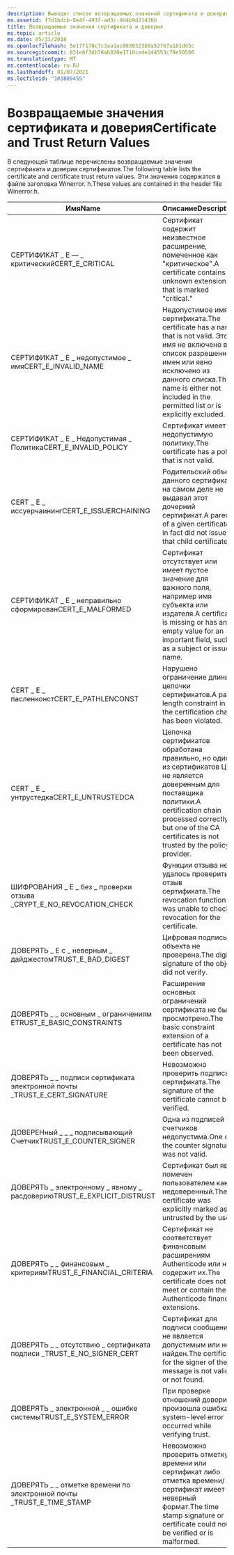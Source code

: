 ```yaml
---
description: Выводит список возвращаемых значений сертификата и доверия сертификатов. Эти значения содержатся в файле заголовка Winerror. h.
ms.assetid: f7d1bdcb-8e4f-493f-ad3c-9d4b9d21436b
title: Возвращаемые значения сертификата и доверия
ms.topic: article
ms.date: 05/31/2018
ms.openlocfilehash: 5e17f170c7c3aa1ac0839323b9a52767a101dd3c
ms.sourcegitcommit: 831e8f3db78ab820e1710cede244553c70e50500
ms.translationtype: MT
ms.contentlocale: ru-RU
ms.lasthandoff: 01/07/2021
ms.locfileid: "103809455"
---
```

# <a name="certificate-and-trust-return-values"></a><span data-ttu-id="095a7-104">Возвращаемые значения сертификата и доверия</span><span class="sxs-lookup"><span data-stu-id="095a7-104">Certificate and Trust Return Values</span></span>

<span data-ttu-id="095a7-105">В следующей таблице перечислены возвращаемые значения сертификата и доверия сертификатов.</span><span class="sxs-lookup"><span data-stu-id="095a7-105">The following table lists the certificate and certificate trust return values.</span></span> <span data-ttu-id="095a7-106">Эти значения содержатся в файле заголовка Winerror. h.</span><span class="sxs-lookup"><span data-stu-id="095a7-106">These values are contained in the header file Winerror.h.</span></span>



| <span data-ttu-id="095a7-107">Имя</span><span class="sxs-lookup"><span data-stu-id="095a7-107">Name</span></span>                            | <span data-ttu-id="095a7-108">Описание</span><span class="sxs-lookup"><span data-stu-id="095a7-108">Description</span></span>                                                                                                                    | <span data-ttu-id="095a7-109">Значение</span><span class="sxs-lookup"><span data-stu-id="095a7-109">Value</span></span>      |
|---------------------------------|--------------------------------------------------------------------------------------------------------------------------------|------------|
| <span data-ttu-id="095a7-110">СЕРТИФИКАТ \_ E — \_ критический</span><span class="sxs-lookup"><span data-stu-id="095a7-110">CERT\_E\_CRITICAL</span></span>               | <span data-ttu-id="095a7-111">Сертификат содержит неизвестное расширение, помеченное как "критическое".</span><span class="sxs-lookup"><span data-stu-id="095a7-111">A certificate contains an unknown extension that is marked "critical."</span></span>                                                         | <span data-ttu-id="095a7-112">0x800B0105</span><span class="sxs-lookup"><span data-stu-id="095a7-112">0x800B0105</span></span> |
| <span data-ttu-id="095a7-113">СЕРТИФИКАТ \_ E \_ недопустимое \_ имя</span><span class="sxs-lookup"><span data-stu-id="095a7-113">CERT\_E\_INVALID\_NAME</span></span>          | <span data-ttu-id="095a7-114">Недопустимое имя сертификата.</span><span class="sxs-lookup"><span data-stu-id="095a7-114">The certificate has a name that is not valid.</span></span> <span data-ttu-id="095a7-115">Это имя не включено в список разрешенных имен или явно исключено из данного списка.</span><span class="sxs-lookup"><span data-stu-id="095a7-115">The name is either not included in the permitted list or is explicitly excluded.</span></span> | <span data-ttu-id="095a7-116">0x800B0114</span><span class="sxs-lookup"><span data-stu-id="095a7-116">0x800B0114</span></span> |
| <span data-ttu-id="095a7-117">СЕРТИФИКАТ \_ E \_ Недопустимая \_ Политика</span><span class="sxs-lookup"><span data-stu-id="095a7-117">CERT\_E\_INVALID\_POLICY</span></span>        | <span data-ttu-id="095a7-118">Сертификат имеет недопустимую политику.</span><span class="sxs-lookup"><span data-stu-id="095a7-118">The certificate has a policy that is not valid.</span></span>                                                                                | <span data-ttu-id="095a7-119">0x800B0113</span><span class="sxs-lookup"><span data-stu-id="095a7-119">0x800B0113</span></span> |
| <span data-ttu-id="095a7-120">CERT \_ E \_ иссуерчаининг</span><span class="sxs-lookup"><span data-stu-id="095a7-120">CERT\_E\_ISSUERCHAINING</span></span>         | <span data-ttu-id="095a7-121">Родительский объект данного сертификата на самом деле не выдавал этот дочерний сертификат.</span><span class="sxs-lookup"><span data-stu-id="095a7-121">A parent of a given certificate in fact did not issue that child certificate.</span></span>                                                  | <span data-ttu-id="095a7-122">0x800B0107</span><span class="sxs-lookup"><span data-stu-id="095a7-122">0x800B0107</span></span> |
| <span data-ttu-id="095a7-123">СЕРТИФИКАТ \_ E \_ неправильно сформирован</span><span class="sxs-lookup"><span data-stu-id="095a7-123">CERT\_E\_MALFORMED</span></span>              | <span data-ttu-id="095a7-124">Сертификат отсутствует или имеет пустое значение для важного поля, например имя субъекта или издателя.</span><span class="sxs-lookup"><span data-stu-id="095a7-124">A certificate is missing or has an empty value for an important field, such as a subject or issuer name.</span></span>                       | <span data-ttu-id="095a7-125">0x800B0108</span><span class="sxs-lookup"><span data-stu-id="095a7-125">0x800B0108</span></span> |
| <span data-ttu-id="095a7-126">CERT \_ E \_ пасленконст</span><span class="sxs-lookup"><span data-stu-id="095a7-126">CERT\_E\_PATHLENCONST</span></span>           | <span data-ttu-id="095a7-127">Нарушено ограничение длины цепочки сертификатов.</span><span class="sxs-lookup"><span data-stu-id="095a7-127">A path length constraint in the certification chain has been violated.</span></span>                                                         | <span data-ttu-id="095a7-128">0x800B0104</span><span class="sxs-lookup"><span data-stu-id="095a7-128">0x800B0104</span></span> |
| <span data-ttu-id="095a7-129">CERT \_ E \_ унтрустедка</span><span class="sxs-lookup"><span data-stu-id="095a7-129">CERT\_E\_UNTRUSTEDCA</span></span>            | <span data-ttu-id="095a7-130">Цепочка сертификатов обработана правильно, но один из сертификатов ЦС не является доверенным для поставщика политики.</span><span class="sxs-lookup"><span data-stu-id="095a7-130">A certification chain processed correctly, but one of the CA certificates is not trusted by the policy provider.</span></span>               | <span data-ttu-id="095a7-131">0x800B0112</span><span class="sxs-lookup"><span data-stu-id="095a7-131">0x800B0112</span></span> |
| <span data-ttu-id="095a7-132">ШИФРОВАНИЯ \_ E \_ без \_ проверки отзыва \_</span><span class="sxs-lookup"><span data-stu-id="095a7-132">CRYPT\_E\_NO\_REVOCATION\_CHECK</span></span> | <span data-ttu-id="095a7-133">Функции отзыва не удалось проверить отзыв сертификата.</span><span class="sxs-lookup"><span data-stu-id="095a7-133">The revocation function was unable to check revocation for the certificate.</span></span>                                                    | <span data-ttu-id="095a7-134">0x80092012</span><span class="sxs-lookup"><span data-stu-id="095a7-134">0x80092012</span></span> |
| <span data-ttu-id="095a7-135">ДОВЕРЯТЬ \_ E с \_ неверным \_ дайджестом</span><span class="sxs-lookup"><span data-stu-id="095a7-135">TRUST\_E\_BAD\_DIGEST</span></span>           | <span data-ttu-id="095a7-136">Цифровая подпись объекта не проверена.</span><span class="sxs-lookup"><span data-stu-id="095a7-136">The digital signature of the object did not verify.</span></span>                                                                            | <span data-ttu-id="095a7-137">0x80096010</span><span class="sxs-lookup"><span data-stu-id="095a7-137">0x80096010</span></span> |
| <span data-ttu-id="095a7-138">ДОВЕРЯТЬ \_ \_ основным \_ ограничениям E</span><span class="sxs-lookup"><span data-stu-id="095a7-138">TRUST\_E\_BASIC\_CONSTRAINTS</span></span>    | <span data-ttu-id="095a7-139">Расширение основных ограничений сертификата не было просмотрено.</span><span class="sxs-lookup"><span data-stu-id="095a7-139">The basic constraint extension of a certificate has not been observed.</span></span>                                                         | <span data-ttu-id="095a7-140">0x80096019</span><span class="sxs-lookup"><span data-stu-id="095a7-140">0x80096019</span></span> |
| <span data-ttu-id="095a7-141">ДОВЕРЯТЬ \_ \_ подписи сертификата электронной почты \_</span><span class="sxs-lookup"><span data-stu-id="095a7-141">TRUST\_E\_CERT\_SIGNATURE</span></span>       | <span data-ttu-id="095a7-142">Невозможно проверить подпись сертификата.</span><span class="sxs-lookup"><span data-stu-id="095a7-142">The signature of the certificate cannot be verified.</span></span>                                                                           | <span data-ttu-id="095a7-143">0x80096004</span><span class="sxs-lookup"><span data-stu-id="095a7-143">0x80096004</span></span> |
| <span data-ttu-id="095a7-144">ДОВЕРЕНный \_ \_ \_ подписывающий Счетчик</span><span class="sxs-lookup"><span data-stu-id="095a7-144">TRUST\_E\_COUNTER\_SIGNER</span></span>       | <span data-ttu-id="095a7-145">Одна из подписей счетчиков недопустима.</span><span class="sxs-lookup"><span data-stu-id="095a7-145">One of the counter signatures was not valid.</span></span>                                                                                   | <span data-ttu-id="095a7-146">0x80096003</span><span class="sxs-lookup"><span data-stu-id="095a7-146">0x80096003</span></span> |
| <span data-ttu-id="095a7-147">ДОВЕРЯТЬ \_ электронному \_ явному \_ расдоверию</span><span class="sxs-lookup"><span data-stu-id="095a7-147">TRUST\_E\_EXPLICIT\_DISTRUST</span></span>    | <span data-ttu-id="095a7-148">Сертификат был явно помечен пользователем как недоверенный.</span><span class="sxs-lookup"><span data-stu-id="095a7-148">The certificate was explicitly marked as untrusted by the user.</span></span>                                                                | <span data-ttu-id="095a7-149">0x800B0111</span><span class="sxs-lookup"><span data-stu-id="095a7-149">0x800B0111</span></span> |
| <span data-ttu-id="095a7-150">ДОВЕРЯТЬ \_ \_ финансовым \_ критериям</span><span class="sxs-lookup"><span data-stu-id="095a7-150">TRUST\_E\_FINANCIAL\_CRITERIA</span></span>   | <span data-ttu-id="095a7-151">Сертификат не соответствует финансовым расширениям Authenticode или не содержит их.</span><span class="sxs-lookup"><span data-stu-id="095a7-151">The certificate does not meet or contain the Authenticode financial extensions.</span></span>                                                | <span data-ttu-id="095a7-152">0x8009601E</span><span class="sxs-lookup"><span data-stu-id="095a7-152">0x8009601E</span></span> |
| <span data-ttu-id="095a7-153">ДОВЕРЯТЬ \_ \_ отсутствию \_ сертификата подписи \_</span><span class="sxs-lookup"><span data-stu-id="095a7-153">TRUST\_E\_NO\_SIGNER\_CERT</span></span>      | <span data-ttu-id="095a7-154">Сертификат для подписи сообщения не является допустимым или не найден.</span><span class="sxs-lookup"><span data-stu-id="095a7-154">The certificate for the signer of the message is not valid or not found.</span></span>                                                       | <span data-ttu-id="095a7-155">0x80096002</span><span class="sxs-lookup"><span data-stu-id="095a7-155">0x80096002</span></span> |
| <span data-ttu-id="095a7-156">ДОВЕРЯТЬ \_ электронной \_ \_ ошибке системы</span><span class="sxs-lookup"><span data-stu-id="095a7-156">TRUST\_E\_SYSTEM\_ERROR</span></span>         | <span data-ttu-id="095a7-157">При проверке отношений доверия произошла ошибка.</span><span class="sxs-lookup"><span data-stu-id="095a7-157">A system-level error occurred while verifying trust.</span></span>                                                                           | <span data-ttu-id="095a7-158">0x80096001</span><span class="sxs-lookup"><span data-stu-id="095a7-158">0x80096001</span></span> |
| <span data-ttu-id="095a7-159">ДОВЕРЯТЬ \_ \_ отметке времени по электронной почты \_</span><span class="sxs-lookup"><span data-stu-id="095a7-159">TRUST\_E\_TIME\_STAMP</span></span>           | <span data-ttu-id="095a7-160">Невозможно проверить отметку времени или сертификат либо отметка времени/сертификат имеет неверный формат.</span><span class="sxs-lookup"><span data-stu-id="095a7-160">The time stamp signature or certificate could not be verified or is malformed.</span></span>                                                 | <span data-ttu-id="095a7-161">0x80096005</span><span class="sxs-lookup"><span data-stu-id="095a7-161">0x80096005</span></span> |



 

 

 



